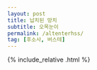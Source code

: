 ```yaml
---
layout: post
title: 납치된 망치
subtitle: 오목눈이
permalink: /altenterhss/
tag: [후소사, 버스테]
---
```




{% include_relative .html %}
